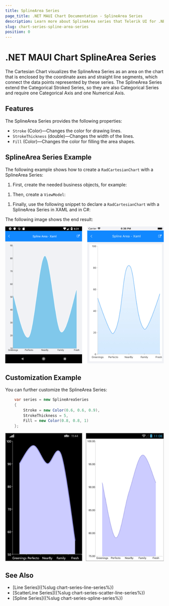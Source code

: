 ```yaml
---
title: SplineArea Series
page_title: .NET MAUI Chart Documentation - SplineArea Series
description: Learn more about SplineArea series that Telerik UI for .NET MAUI Chart control visualize.
slug: chart-series-spline-area-series
position: 0
---
```


# .NET MAUI Chart SplineArea Series

The Cartesian Chart visualizes the SplineArea Series as an area on the chart that is enclosed by the coordinate axes and straight line segments, which connect the data points represented by these series. The SplineArea Series extend the Categorical Stroked Series, so they are also Categorical Series and require one Categorical Axis and one Numerical Axis.

## Features

The SplineArea Series provides the following properties:

- `Stroke` (Color)&mdash;Changes the color for drawing lines.
- `StrokeThickness` (double)&mdash;Changes the width of the lines.
- `Fill` (Color)&mdash;Changes the color for filling the area shapes.

## SplineArea Series Example

The following example shows how to create a `RadCartesianChart` with a SplineArea Series:

1. First, create the needed business objects, for example:

 <snippet id='categorical-data-model' />


1. Then, create a `ViewModel`:

 <snippet id='chart-series-categorical-view-model' />


1. Finally, use the following snippet to declare a `RadCartesianChart` with a SplineArea Series in XAML and in C#:

 <snippet id='chart-series-splinearea-xaml' />


The following image shows the end result:

![Basic SplineAreaSeries](images/cartesian-spline-area-series-basic-example.png)

## Customization Example

You can further customize the SplineArea Series:

```C#
	var series = new SplineAreaSeries
	{
		Stroke = new Color(0.6, 0.6, 0.9),
		StrokeThickness = 5,
		Fill = new Color(0.8, 0.8, 1)
	};
```

![Customized SplineAreaSeries](images/cartesian-spline-area-series-customization-example.png)

## See Also

- [Line Series]({%slug chart-series-line-series%})
- [ScatterLine Series]({%slug chart-series-scatter-line-series%})
- [Spline Series]({%slug chart-series-spline-series%})
